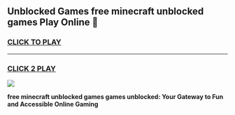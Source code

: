 
## Unblocked Games free minecraft unblocked games Play Online 👋
<h3>
<a href="https://news.freeplayer.one?title=free_minecraft_unblocked_games&ref=17F">CLICK TO PLAY</a></h3>
<hr>

<h3>
<a href="https://news.freeplayer.one?title=free_minecraft_unblocked_games&ref=17F">CLICK 2 PLAY</a>
  
</h3>

<a href="https://news.freeplayer.one?title=free_minecraft_unblocked_games&ref=17F/"><img src="https://clearcache.store/games.png"></a>


**free minecraft unblocked games games unblocked: Your Gateway to Fun and Accessible Online Gaming**
